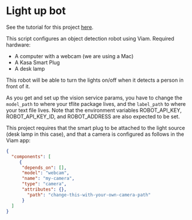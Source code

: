 # Light up bot

See the tutorial for this project [here](https://docs.viam.com/tutorials/projects/light-up/).

This script configures an object detection robot using Viam.
Required hardware:
- A computer with a webcam (we are using a Mac)
- A Kasa Smart Plug
- A desk lamp

This robot will be able to turn the lights on/off when it detects a person in front of it.

As you get and set up the vision service params, you have to change the `model_path` to where your tflite package lives, and the `label_path` to where your text file lives. Note that the environment variables ROBOT_API_KEY, ROBOT_API_KEY_ID, and ROBOT_ADDRESS are also expected to be set.

This project requires that the smart plug to be attached to the light source (desk lamp in this case), and that a camera is configured as follows in the Viam app:

``` json
{
  "components": [
     {
      "depends_on": [],
      "model": "webcam",
      "name": "my-camera",
      "type": "camera",
      "attributes": {},
        "path": "change-this-with-your-own-camera-path"
      }
  ]
}
```

